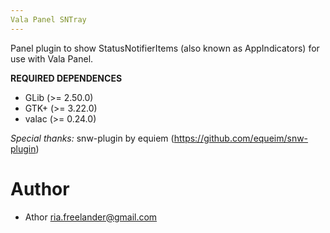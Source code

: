 ```yaml
---
Vala Panel SNTray
---
```

Panel plugin to show StatusNotifierItems (also known as AppIndicators) for use with Vala Panel.

**REQUIRED DEPENDENCES**

 * GLib (>= 2.50.0)
 * GTK+ (>= 3.22.0)
 * valac (>= 0.24.0)
 
 *Special thanks:*
 snw-plugin by equiem (https://github.com/equeim/snw-plugin)

Author
===
 * Athor <ria.freelander@gmail.com>
